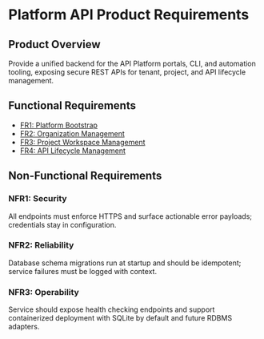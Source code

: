 # Platform API Product Requirements

## Product Overview

Provide a unified backend for the API Platform portals, CLI, and automation tooling, exposing secure REST APIs for tenant, project, and API lifecycle management.

## Functional Requirements

- [FR1: Platform Bootstrap](prds/platform-bootstrap.md)
- [FR2: Organization Management](prds/organization-management.md)
- [FR3: Project Workspace Management](prds/project-workspace-management.md)
- [FR4: API Lifecycle Management](prds/api-lifecycle-management.md)

## Non-Functional Requirements

### NFR1: Security
All endpoints must enforce HTTPS and surface actionable error payloads; credentials stay in configuration.

### NFR2: Reliability
Database schema migrations run at startup and should be idempotent; service failures must be logged with context.

### NFR3: Operability
Service should expose health checking endpoints and support containerized deployment with SQLite by default and future RDBMS adapters.
